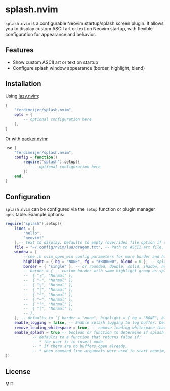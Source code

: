 # splash.nvim

`splash.nvim` is a configurable Neovim startup/splash screen plugin. It allows you to display custom ASCII art or text on Neovim startup, with flexible configuration for appearance and behavior.

## Features

- Show custom ASCII art or text on startup
- Configure splash window appearance (border, highlight, blend)

## Installation

Using [lazy.nvim](https://github.com/folke/lazy.nvim):

```lua
{
    "ferdimeijer/splash.nvim",
    opts = {
        -- optional configuration here
    },
}
```

Or with [packer.nvim](https://github.com/wbthomason/packer.nvim):

```lua
use {
    "ferdimeijer/splash.nvim",
    config = function()
        require("splash").setup({
            -- optional configuration here
        })
    end,
}
```

## Configuration

`splash.nvim` can be configured via the `setup` function or plugin manager `opts` table. Example options:

```lua
require("splash").setup({
    lines = { 
        "hello",
        "neovim!"
    },-- text to display. Defaults to empty (overrides file option if set)
    file = "~/.config/nvim/lua/dragon.txt", -- Path to ASCII art file. Defaults to `<plugin_dir>/../art/dragon.txt`
    window = {
        --see :h nvim_open_win config parameters for more border and highlight options
        highlight = { bg = "NONE", fg = "#800000", blend = 0 }, -- splash window highlight options to change background, foreground color and blend
        border = { "single" }, -- or rounded, double, solid, shadow, none
        -- border = { -- custom border with same highlight group as splash window
	   	-- 	{ "┌", "Normal" },
	   	-- 	{ "─", "Normal" },
	   	-- 	{ "┐", "Normal" },
	   	-- 	{ "│", "Normal" },
	   	-- 	{ "┘", "Normal" },
	   	-- 	{ "─", "Normal" },
	   	-- 	{ "└", "Normal" },
	   	-- 	{ "│", "Normal" },
	    -- },
    }, -- defaults to `{ border = "none", highlight = { bg = "NONE", blend = 0 } }`
    enable_logging = false, -- Enable splash logging to log buffer. Defaults to false
    remove_leading_whitespace = true, -- remove leading whitespace that can be removed from each line of input this will make sure the art is centered correctly. Defaults to true
    enable_splash = true -- boolean or function to determine if splash is shown, 
            -- defaults to a function that returns false if:
            -- * the user is in insert mode
            -- * if there are no buffers open already,
            -- * when command line arguments were used to start neovim, i.e. to open a specific file.
})
```

## License

MIT
```

